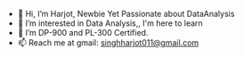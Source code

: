 - 👋 Hi, I’m Harjot, Newbie Yet Passionate about DataAnalysis
- 👀 I’m interested in Data Analysis,, I'm here to learn
- 🌱 I’m DP-900 and PL-300 Certified.
- 📫 Reach me at gmail: singhharjot011@gmail.com

<!---
singhharjot011/singhharjot011 is a ✨ special ✨ repository because its `README.md` (this file) appears on your GitHub profile.
You can click the Preview link to take a look at your changes.
--->
